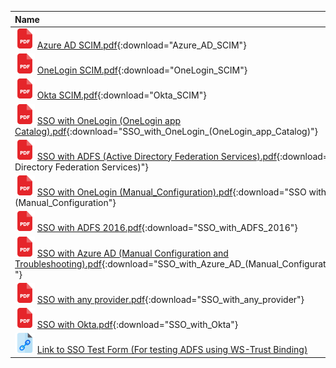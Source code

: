 
| <div style="width:650px">Name</div>|                  
|:-----|
|![image](img/pdf3.png) [Azure AD SCIM.pdf](static/Azure_AD_SCIM.pdf){:download="Azure_AD_SCIM"} |
|![image](img/pdf3.png) [OneLogin SCIM.pdf](static/OneLogin_SCIM.pdf){:download="OneLogin_SCIM"} |
|![image](img/pdf3.png) [Okta SCIM.pdf](static/Okta_SCIM.pdf){:download="Okta_SCIM"} |
|![image](img/pdf3.png) [SSO with OneLogin (OneLogin app Catalog).pdf](static/SSO_with_OneLogin_(OneLogin_app_Catalog).pdf){:download="SSO_with_OneLogin_(OneLogin_app_Catalog)"} |
|![image](img/pdf3.png) [SSO with ADFS (Active Directory Federation Services).pdf](static/SSO_with_ADFS_(Active_Directory_Federation_Services).pdf){:download="SSO with ADFS (Active Directory Federation Services)"} |
|![image](img/pdf3.png) [SSO with OneLogin (Manual_Configuration).pdf](static/SSO_with_OneLogin_(Manual_Configuration).pdf){:download="SSO with OneLogin (Manual_Configuration"} |
|![image](img/pdf3.png) [SSO with ADFS 2016.pdf](static/SSO_with_ADFS_2016.pdf){:download="SSO_with_ADFS_2016"} |
|![image](img/pdf3.png) [SSO with Azure AD (Manual Configuration and Troubleshooting).pdf](static/SSO_with_Azure_AD_Manual_Configuration_and_Troubleshooting.pdf){:download="SSO_with_Azure_AD_(Manual_Configuration_and_Troubleshooting) "} |
|![image](img/pdf3.png) [SSO with any provider.pdf](static/SSO_with_any_provider.pdf){:download="SSO_with_any_provider"} |
|![image](img/pdf3.png) [SSO with Okta.pdf](static/SSO_with_Okta.pdf){:download="SSO_with_Okta"} |
|![image](img/link.png) [Link to SSO Test Form (For testing ADFS using WS-Trust Binding)](https://sso-demo.envi.net/)|

